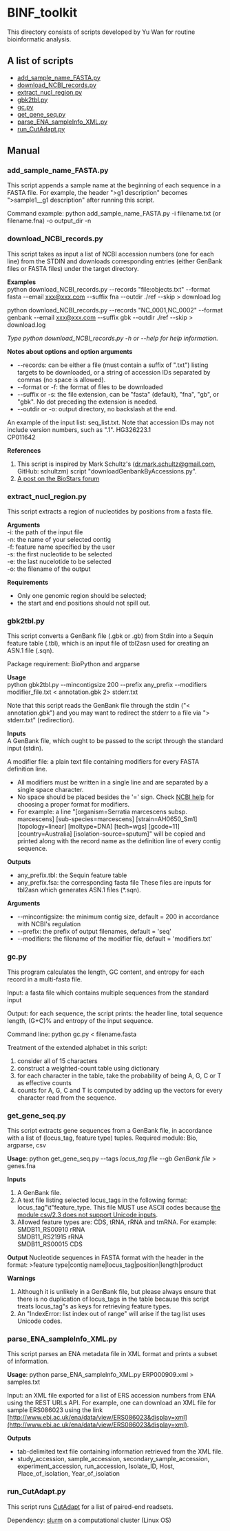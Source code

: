 # BINF_toolkit
This directory consists of scripts developed by Yu Wan for routine bioinformatic analysis.  

## A list of scripts
* [add_sample_name_FASTA.py](#add_sample\_name\_FASTA)
* [download_NCBI_records.py](#download\_NCBI\_records)
* [extract_nucl_region.py](#extract\_nucl\_region)
* [gbk2tbl.py](#gbk2tbl)
* [gc.py](#gc)
* [get_gene_seq.py](#get\_gene\_seq)
* [parse_ENA_sampleInfo_XML.py](#parse\_ENA\_sampleInfo\_XML)
* [run_CutAdapt.py](#run_CutAdapt)

## Manual
### <a name="add_sample_name_FASTA"></a>add\_sample\_name\_FASTA.py

This script appends a sample name at the beginning of each sequence in a FASTA file. For example, the header "\>g1 description" becomes "\>sample1__g1 description" after running this script.  

Command example: python add_sample_name_FASTA.py -i filename.txt (or filename.fna) -o output_dir -n  

### <a name="download_NCBI_records"></a>download_NCBI_records.py

This script takes as input a list of NCBI accession numbers (one for each line) from the STDIN and downloads corresponding entries (either GenBank files or FASTA files) under the target directory.  

**Examples**  
python download\_NCBI\_records.py --records "file:objects.txt" --format fasta --email xxx@xxx.com --suffix fna --outdir ./ref --skip > download.log  

python download\_NCBI\_records.py --records "NC_0001,NC_0002" --format genbank --email xxx@xxx.com --suffix gbk --outdir ./ref --skip > download.log  

_Type python download_NCBI_records.py -h or --help for help information._  

**Notes about options and option arguments**
* --records: can be either a file (must contain a suffix of ".txt") listing targets to be downloaded, or a string of accession IDs separated by commas (no space is allowed).
* --format or -f: the format of files to be downloaded
* --suffix or -s: the file extension, can be "fasta" (default), "fna", "gb", or "gbk". No dot preceding the extension is needed.
* --outdir or -o: output directory, no backslash at the end.

An example of the input list: seq_list.txt. Note that accession IDs may not include version numbers, such as ".1".
    HG326223.1  
    CP011642    

**References**  
1. This script is inspired by Mark Schultz's (dr.mark.schultz@gmail.com, GitHub: schultzm) script "downloadGenbankByAccessions.py".
2. [A post on the BioStars forum](www.biostars.org/p/63506/)

### <a name="extract_nucl_region"></a>extract\_nucl\_region.py

This script extracts a region of nucleotides by positions from a fasta file.  

**Arguments**  
-i: the path of the input file  
-n: the name of your selected contig  
-f: feature name specified by the user  
-s: the first nucleotide to be selected  
-e: the last nucelotide to be selected  
-o: the filename of the output  
	
**Requirements**
* Only one genomic region should be selected;
* the start and end positions should not spill out.

### <a name="gbk2tbl"></a>gbk2tbl.py

This script converts a GenBank file (.gbk or .gb) from Stdin into a Sequin feature table (.tbl), which is an input file of tbl2asn used for creating an ASN.1 file (.sqn).  

Package requirement: BioPython and argparse  

**Usage**   
python gbk2tbl.py --mincontigsize 200 --prefix any_prefix --modifiers modifier_file.txt \< annotation.gbk 2\> stderr.txt  

Note that this script reads the GenBank file through the stdin ("\< annotation.gbk") and you may want to redirect the stderr to a file via "\> stderr.txt" (redirection).  

**Inputs**  
A GenBank file, which ought to be passed to the script through the standard input (stdin).  

A modifier file: a plain text file containing modifiers for every FASTA definition line.  
* All modifiers must be written in a single line and are separated by a single space character.
* No space should be placed besides the '=' sign. Check [NCBI help](http://www.ncbi.nlm.nih.gov/Sequin/modifiers.html) for choosing a proper format for modifiers.
* For example: a line "[organism=Serratia marcescens subsp. marcescens] [sub-species=marcescens] [strain=AH0650_Sm1] [topology=linear] [moltype=DNA] [tech=wgs] [gcode=11] [country=Australia] [isolation-source=sputum]" will be copied and printed along with the record name as the definition line of every contig sequence.  

**Outputs**  
* any_prefix.tbl: the Sequin feature table
* any_prefix.fsa: the corresponding fasta file
These files are inputs for tbl2asn which generates ASN.1 files (*.sqn).  

**Arguments**  
* --mincontigsize: the minimum contig size, default = 200 in accordance with NCBI's regulation  
* --prefix: the prefix of output filenames, default = 'seq'  
* --modifiers: the filename of the modifier file, default = 'modifiers.txt'  
	
### <a name="gc"></a>gc.py

This program calculates the length, GC content, and entropy for each record in a multi-fasta file.  

Input: a fasta file which contains multiple sequences from the standard input  

Output: for each sequence, the script prints: the header line, total sequence length, (G+C)% and entropy of the input sequence.  

Command line: python gc.py \< filename.fasta  

Treatment of the extended alphabet in this script:
1. consider all of 15 characters
2. construct a weighted-count table using dictionary
3. for each character in the table, take the probability of being A, G, C or T as effective counts
4. counts for A, G, C and T is computed by adding up the vectors for every character read from the sequence.

### <a name="get_gene_seq"></a>get_gene_seq.py

This script extracts gene sequences from a GenBank file, in accordance with a list of (locus_tag, feature type) tuples.
Required module: Bio, argparse, csv  

**Usage**: python get\_gene\_seq.py --tags _locus\_tag file_ --gb _GenBank file_ \> genes.fna  

**Inputs**  
1. A GenBank file.  
2. A text file listing selected locus_tags in the following format: locus_tag"\t"feature_type. This file MUST use ASCII codes because [the module csv/2.3 does not support Unicode inputs](https://docs.python.org/2/library/csv.html).  
3. Allowed feature types are: CDS, tRNA, rRNA and tmRNA. For example:  
SMDB11_RS00910	rRNA<br/>
SMDB11_RS21915	rRNA<br/>
SMDB11_RS00015	CDS<br/>

**Output**
Nucleotide sequences in FASTA format with the header in the format: \>feature type|contig name|locus_tag|position|length|product

**Warnings**  
1. Although it is unlikely in a GenBank file, but please always ensure that there is no duplication of locus_tags in the table because this script treats locus_tag"s as keys for retrieving feature types.
2. An "IndexError: list index out of range" will arise if the tag list uses Unicode codes.

### <a name="parse_ENA_sampleInfo_XML"></a>parse_ENA_sampleInfo_XML.py

This script parses an ENA metadata file in XML format and prints a subset of information.  

**Usage**: python parse\_ENA\_sampleInfo\_XML.py ERP000909.xml > samples.txt

Input: an XML file exported for a list of ERS accession numbers from ENA using the REST URLs API. For example, one can download an XML file for sample ERS086023 using the link [http://www.ebi.ac.uk/ena/data/view/ERS086023&display=xml](http://www.ebi.ac.uk/ena/data/view/ERS086023&display=xml).

**Outputs**  
* tab-delimited text file containing information retrieved from the XML file.  
* study_accession, sample_accession, secondary_sample_accession, experiment_accession, run_accession, Isolate_ID, Host, Place_of_isolation, Year_of_isolation  

### <a name="run_CutAdapt"></a>run_CutAdapt.py

This script runs [CutAdapt](https://github.com/marcelm/cutadapt) for a list of paired-end readsets.  

Dependency: [slurm](http://slurm.schedmd.com) on a computational cluster (Linux OS)
